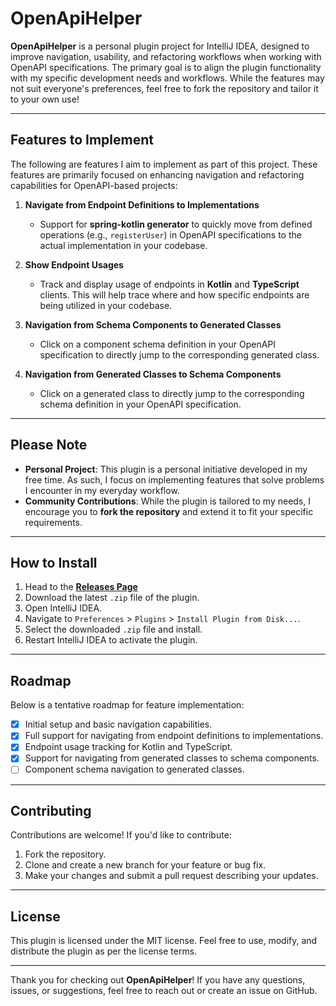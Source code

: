 # OpenApiHelper

**OpenApiHelper** is a personal plugin project for IntelliJ IDEA, designed to improve navigation, usability, and
refactoring workflows when working with OpenAPI specifications. The primary goal is to align the plugin functionality
with my specific development needs and workflows. While the features may not suit everyone's preferences, feel free to
fork the repository and tailor it to your own use!

---

## **Features to Implement**

The following are features I aim to implement as part of this project. These features are primarily focused on enhancing
navigation and refactoring capabilities for OpenAPI-based projects:

1. **Navigate from Endpoint Definitions to Implementations**
    - Support for **spring-kotlin generator** to quickly move from defined operations (e.g., `registerUser`) in OpenAPI
      specifications to the actual implementation in your codebase.

2. **Show Endpoint Usages**
    - Track and display usage of endpoints in **Kotlin** and **TypeScript** clients. This will help trace where and how
      specific endpoints are being utilized in your codebase.

3. **Navigation from Schema Components to Generated Classes**
    - Click on a component schema definition in your OpenAPI specification to directly jump to the corresponding
      generated class.
4. **Navigation from Generated Classes to Schema Components**
    - Click on a generated class to directly jump to the corresponding schema definition in your OpenAPI specification.

---

## **Please Note**

- **Personal Project**: This plugin is a personal initiative developed in my free time. As such, I focus on implementing
  features that solve problems I encounter in my everyday workflow.
- **Community Contributions**: While the plugin is tailored to my needs, I encourage you to **fork the repository** and
  extend it to fit your specific requirements.

---

## **How to Install**

1. Head to the [**Releases Page**](https://github.com/hunsu/openapi-helper/releases)
2. Download the latest `.zip` file of the plugin.
3. Open IntelliJ IDEA.
4. Navigate to `Preferences` > `Plugins` > `Install Plugin from Disk...`.
5. Select the downloaded `.zip` file and install.
6. Restart IntelliJ IDEA to activate the plugin.

---

## **Roadmap**

Below is a tentative roadmap for feature implementation:

- [x] Initial setup and basic navigation capabilities.
- [x] Full support for navigating from endpoint definitions to implementations.
- [x] Endpoint usage tracking for Kotlin and TypeScript.
- [x] Support for navigating from generated classes to schema components.
- [ ] Component schema navigation to generated classes.

---

## **Contributing**

Contributions are welcome! If you'd like to contribute:

1. Fork the repository.
2. Clone and create a new branch for your feature or bug fix.
3. Make your changes and submit a pull request describing your updates.

---

## **License**

This plugin is licensed under the MIT license. Feel free to use, modify, and distribute the plugin as per the license
terms.

---

Thank you for checking out **OpenApiHelper**! If you have any questions, issues, or suggestions, feel free to reach out
or create an issue on GitHub.